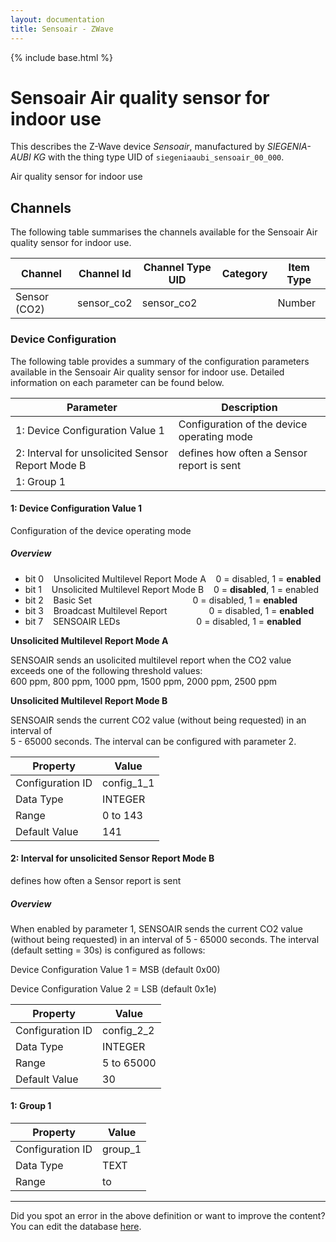 ```yaml
---
layout: documentation
title: Sensoair - ZWave
---
```


{% include base.html %}

# Sensoair Air quality sensor for indoor use

This describes the Z-Wave device *Sensoair*, manufactured by *SIEGENIA-AUBI KG* with the thing type UID of ```siegeniaaubi_sensoair_00_000```. 

Air quality sensor for indoor use


## Channels
The following table summarises the channels available for the Sensoair Air quality sensor for indoor use.

| Channel | Channel Id | Channel Type UID | Category | Item Type |
|---------|------------|------------------|----------|-----------|
| Sensor (CO2) | sensor_co2 | sensor_co2 |  | Number |


### Device Configuration
The following table provides a summary of the configuration parameters available in the Sensoair Air quality sensor for indoor use.
Detailed information on each parameter can be found below.

| Parameter   | Description |
|-------------|-------------|
| 1: Device Configuration Value 1 | Configuration of the device operating mode |
| 2: Interval for unsolicited Sensor Report Mode B | defines how often a Sensor report is sent |
| 1: Group 1 |  |


#### 1: Device Configuration Value 1

Configuration of the device operating mode  


##### Overview 

 *  bit 0    Unsolicited Multilevel Report Mode A    0 = disabled, 1 = **enabled**
 *  bit 1    Unsolicited Multilevel Report Mode B    0 = **disabled**, 1 = enabled
 *  bit 2    Basic Set                                         0 = disabled, 1 = **enabled**
 *  bit 3    Broadcast Multilevel Report                 0 = disabled, 1 = **enabled**
 *  bit 7    SENSOAIR LEDs                               0 = disabled, 1 = **enabled**

**Unsolicited Multilevel Report Mode A**

SENSOAIR sends an usolicited multilevel report when the CO2 value  
exceeds one of the following threshold values:  
600 ppm, 800 ppm, 1000 ppm, 1500 ppm, 2000 ppm, 2500 ppm

**Unsolicited Multilevel Report Mode B**  


SENSOAIR sends the current CO2 value (without being requested) in an interval of  
5 - 65000 seconds. The interval can be configured with parameter 2.


| Property         | Value    |
|------------------|----------|
| Configuration ID | config_1_1 |
| Data Type        | INTEGER |
| Range | 0 to 143 |
| Default Value | 141 |


#### 2: Interval for unsolicited Sensor Report Mode B

defines how often a Sensor report is sent  


##### Overview 

When enabled by parameter 1, SENSOAIR sends the current CO2 value (without being requested) in an interval of 5 - 65000 seconds. The interval (default setting = 30s) is configured as follows:

Device Configuration Value 1 = MSB (default 0x00)

Device Configuration Value 2 = LSB (default 0x1e)


| Property         | Value    |
|------------------|----------|
| Configuration ID | config_2_2 |
| Data Type        | INTEGER |
| Range | 5 to 65000 |
| Default Value | 30 |


#### 1: Group 1


| Property         | Value    |
|------------------|----------|
| Configuration ID | group_1 |
| Data Type        | TEXT |
| Range |  to  |


---

Did you spot an error in the above definition or want to improve the content?
You can edit the database [here](http://www.cd-jackson.com/index.php/zwave/zwave-device-database/zwave-device-list/devicesummary/451).
